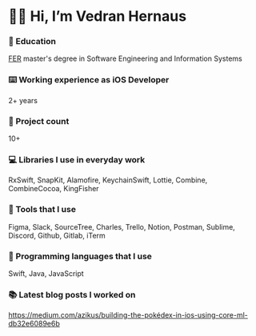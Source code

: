 # 👋🏻 Hi, I’m Vedran Hernaus

### 🏫 Education
[FER](https://www.fer.unizg.hr/en) master's degree in Software Engineering and Information Systems

### ⌨️ Working experience as iOS Developer
2+ years

### 💼 Project count
10+

### 💻 Libraries I use in everyday work
RxSwift, SnapKit, Alamofire, KeychainSwift, Lottie, Combine, CombineCocoa, KingFisher

### 📱 Tools that I use
Figma, Slack, SourceTree, Charles, Trello, Notion, Postman, Sublime, Discord, Github, Gitlab, iTerm

### 🧮 Programming languages that I use
Swift, Java, JavaScript

### 📚 Latest blog posts I worked on
https://medium.com/azikus/building-the-pokédex-in-ios-using-core-ml-db32e6089e6b
